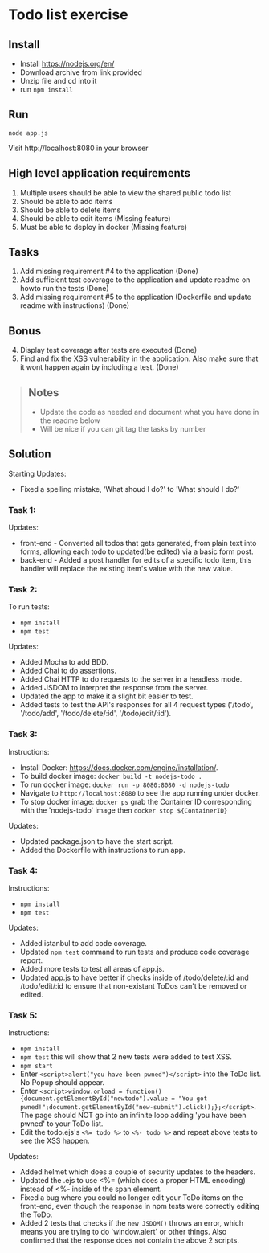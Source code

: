 # Todo list exercise

## Install

- Install https://nodejs.org/en/
- Download archive from link provided
- Unzip file and cd into it
- run `npm install`

## Run
`node app.js`

Visit http://localhost:8080 in your browser

## High level application requirements
1. Multiple users should be able to view the shared public todo list
2. Should be able to add items
3. Should be able to delete items
4. Should be able to edit items (Missing feature)
5. Must be able to deploy in docker (Missing feature)

## Tasks
1. Add missing requirement #4 to the application (Done)
2. Add sufficient test coverage to the application and update readme on howto run the tests (Done)
3. Add missing requirement #5 to the application (Dockerfile and update readme with instructions) (Done)

## Bonus
4. Display test coverage after tests are executed (Done)
5. Find and fix the XSS vulnerability in the application. Also make sure that it wont happen again by including a test. (Done)

> ## Notes
> - Update the code as needed and document what you have done in the readme below
> - Will be nice if you can git tag the tasks by number

## Solution
Starting Updates:
- Fixed a spelling mistake, 'What shoud I do?' to 'What should I do?'

### Task 1:
Updates:
- front-end - Converted all todos that gets generated, from plain text into forms, allowing each todo to updated(be edited) via a basic form post.
- back-end - Added a post handler for edits of a specific todo item, this handler will replace the existing item's value with the new value.

### Task 2:
To run tests:
- `npm install`
- `npm test`

Updates:
- Added Mocha to add BDD.
- Added Chai to do assertions.
- Added Chai HTTP to do requests to the server in a headless mode.
- Added JSDOM to interpret the response from the server.
- Updated the app to make it a slight bit easier to test.
- Added tests to test the API's responses for all 4 request types ('/todo', '/todo/add', '/todo/delete/:id', '/todo/edit/:id').

### Task 3:
Instructions:
- Install Docker: https://docs.docker.com/engine/installation/.
- To build docker image: `docker build -t nodejs-todo .`
- To run docker image: `docker run -p 8080:8080 -d nodejs-todo`
- Navigate to `http://localhost:8080` to see the app running under docker.
- To stop docker image: `docker ps` grab the Container ID corresponding with the 'nodejs-todo' image then `docker stop ${ContainerID}`

Updates:
- Updated package.json to have the start script.
- Added the Dockerfile with instructions to run app.

### Task 4:
Instructions:
- `npm install`
- `npm test`

Updates:
- Added istanbul to add code coverage.
- Updated `npm test` command to run tests and produce code coverage report.
- Added more tests to test all areas of app.js.
- Updated app.js to have better if checks inside of /todo/delete/:id and /todo/edit/:id to ensure that non-existant ToDos can't be removed or edited.

### Task 5:
Instructions:
- `npm install`
- `npm test` this will show that 2 new tests were added to test XSS.
- `npm start`
- Enter `<script>alert("you have been pwned")</script>` into the ToDo list. No Popup should appear.
- Enter `<script>window.onload = function() {document.getElementById("newtodo").value = "You got pwned!";document.getElementById("new-submit").click();};</script>`.
The page should NOT go into an infinite loop adding 'you have been pwned' to your ToDo list.
- Edit the todo.ejs's `<%= todo %>` to `<%- todo %>` and repeat above tests to see the XSS happen.

Updates:
- Added helmet which does a couple of security updates to the headers.
- Updated the .ejs to use <%= (which does a proper HTML encoding) instead of <%- inside of the span element.
- Fixed a bug where you could no longer edit your ToDo items on the front-end, even though the response in npm tests were correctly editing the ToDo.
- Added 2 tests that checks if the `new JSDOM()` throws an error, which means you are trying to do 'window.alert' or other things. Also confirmed that the response does not contain the above 2 scripts.
